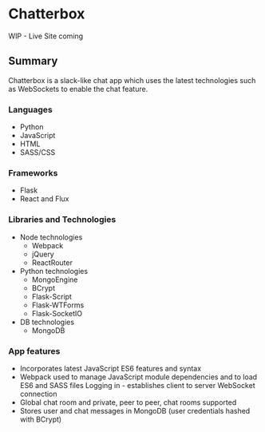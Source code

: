 # Chatterbox

WIP - Live Site coming

## Summary

Chatterbox is a slack-like chat app which uses the latest technologies such as WebSockets to enable the chat feature.

### Languages

* Python
* JavaScript
* HTML
* SASS/CSS

### Frameworks

* Flask
* React and Flux

### Libraries and Technologies

* Node technologies
  + Webpack
  + jQuery
  + ReactRouter
* Python technologies
  + MongoEngine
  + BCrypt
  + Flask-Script
  + Flask-WTForms
  + Flask-SocketIO
* DB technologies
  + MongoDB

### App features

- Incorporates latest JavaScript ES6 features and syntax
- Webpack used to manage JavaScript module dependencies and to load ES6 and SASS files Logging in - establishes client to server WebSocket connection
- Global chat room and private, peer to peer, chat rooms supported
- Stores user and chat messages in MongoDB (user credentials hashed with BCrypt)
